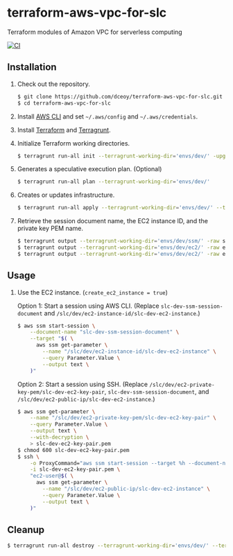 terraform-aws-vpc-for-slc
=========================

Terraform modules of Amazon VPC for serverless computing

[![CI](https://github.com/dceoy/terraform-aws-vpc-for-slc/actions/workflows/ci.yml/badge.svg)](https://github.com/dceoy/terraform-aws-vpc-for-slc/actions/workflows/ci.yml)

Installation
------------

1.  Check out the repository.

    ```sh
    $ git clone https://github.com/dceoy/terraform-aws-vpc-for-slc.git
    $ cd terraform-aws-vpc-for-slc
    ````

2.  Install [AWS CLI](https://aws.amazon.com/cli/) and set `~/.aws/config` and `~/.aws/credentials`.

3.  Install [Terraform](https://www.terraform.io/) and [Terragrunt](https://terragrunt.gruntwork.io/).

4.  Initialize Terraform working directories.

    ```sh
    $ terragrunt run-all init --terragrunt-working-dir='envs/dev/' -upgrade -reconfigure
    ```

5.  Generates a speculative execution plan. (Optional)

    ```sh
    $ terragrunt run-all plan --terragrunt-working-dir='envs/dev/'
    ```

6.  Creates or updates infrastructure.

    ```sh
    $ terragrunt run-all apply --terragrunt-working-dir='envs/dev/' --terragrunt-non-interactive
    ```

7.  Retrieve the session document name, the EC2 instance ID, and the private key PEM name.

    ```sh
    $ terragrunt output --terragrunt-working-dir='envs/dev/ssm/' -raw ssm_session_document_name
    $ terragrunt output --terragrunt-working-dir='envs/dev/ec2/' -raw ec2_instance_id_ssm_parameter_name
    $ terragrunt output --terragrunt-working-dir='envs/dev/ec2/' -raw ec2_private_key_pem_ssm_parameter_name
    ```

Usage
-----

1.  Use the EC2 instance. (`create_ec2_instance = true`)

    Option 1:   Start a session using AWS CLI.
    (Replace `slc-dev-ssm-session-document` and `/slc/dev/ec2-instance-id/slc-dev-ec2-instance`.)

    ```sh
    $ aws ssm start-session \
        --document-name "slc-dev-ssm-session-document" \
        --target "$( \
          aws ssm get-parameter \
            --name "/slc/dev/ec2-instance-id/slc-dev-ec2-instance" \
            --query Parameter.Value \
            --output text \
        )"
    ```

    Option 2:   Start a session using SSH.
    (Replace `/slc/dev/ec2-private-key-pem/slc-dev-ec2-key-pair`, `slc-dev-ssm-session-document`, and `/slc/dev/ec2-public-ip/slc-dev-ec2-instance`.)

    ```sh
    $ aws ssm get-parameter \
        --name "/slc/dev/ec2-private-key-pem/slc-dev-ec2-key-pair" \
        --query Parameter.Value \
        --output text \
        --with-decryption \
        > slc-dev-ec2-key-pair.pem
    $ chmod 600 slc-dev-ec2-key-pair.pem
    $ ssh \
        -o ProxyCommand="aws ssm start-session --target %h --document-name slc-dev-ssm-session-document --parameters 'portNumber=%p'" \
        -i slc-dev-ec2-key-pair.pem \
        "ec2-user@$( \
          aws ssm get-parameter \
            --name "/slc/dev/ec2-public-ip/slc-dev-ec2-instance" \
            --query Parameter.Value \
            --output text \
        )"
    ```

Cleanup
-------

```sh
$ terragrunt run-all destroy --terragrunt-working-dir='envs/dev/' --terragrunt-non-interactive
```
